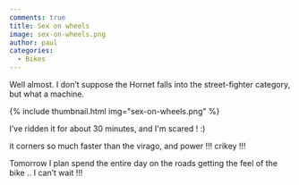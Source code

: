 ```yaml
---
comments: true
title: Sex on wheels
image: sex-on-wheels.png
author: paul
categories:
  - Bikes
---
```

Well almost.
I don’t suppose the Hornet falls into the street-fighter category, but what a machine.

{% include thumbnail.html img="sex-on-wheels.png" %}

I’ve ridden it for about 30 minutes, and I'm scared ! :)

it corners so much faster than the virago, and power !!! crikey !!!

Tomorrow I plan spend the entire day on the roads getting the feel of the bike .. I can’t wait !!!